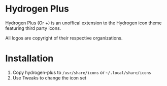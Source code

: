 # Hydrogen Plus

Hydrogen Plus (Or +) is an unoffical extension to the Hydrogen icon theme featuring third party icons.

All logos are copyright of their respective organizations.

# Installation
1. Copy hydrogen-plus to `/usr/share/icons` or `~/.local/share/icons`
2. Use Tweaks to change the icon set
